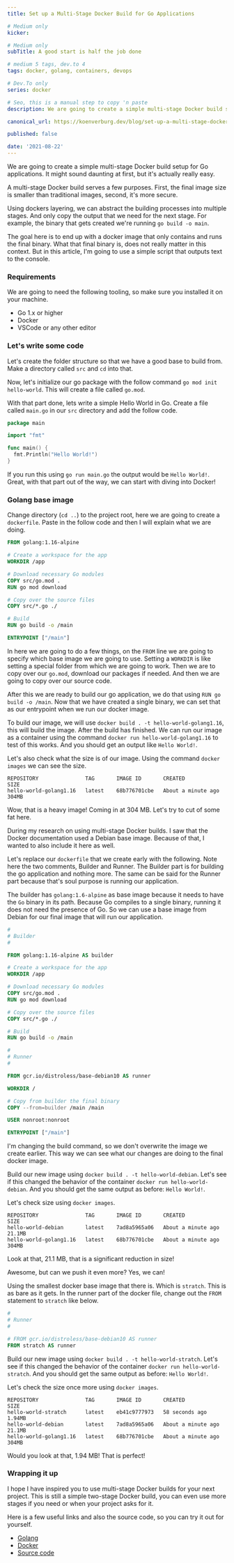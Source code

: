 ```yaml
---
title: Set up a Multi-Stage Docker Build for Go Applications

# Medium only
kicker:

# Medium only
subTitle: A good start is half the job done

# medium 5 tags, dev.to 4
tags: docker, golang, containers, devops

# Dev.To only
series: docker

# Seo, this is a manual step to copy 'n paste
description: We are going to create a simple multi-stage Docker build setup for Go applications. The goal here is to end up with a docker image that only contains and runs the final binary.

canonical_url: https://koenverburg.dev/blog/set-up-a-multi-stage-dockerbuild-for-go

published: false

date: '2021-08-22'
---
```


We are going to create a simple multi-stage Docker build setup for Go applications. It might sound daunting at first, but it's actually really easy.

A multi-stage Docker build serves a few purposes. First, the final image size is smaller than traditional images, second, it's more secure.

Using dockers layering, we can abstract the building processes into multiple stages. And only copy the output that we need for the next stage. For example, the binary that gets created we're running `go build -o main`.

The goal here is to end up with a docker image that only contains and runs the final binary. What that final binary is, does not really matter in this context. But in this article, I'm going to use a simple script that outputs text to the console.

### Requirements
We are going to need the following tooling, so make sure you installed it on your machine.

- Go 1.x or higher
- Docker
- VSCode or any other editor

### Let's write some code
Let's create the folder structure so that we have a good base to build from.
Make a directory called `src` and `cd` into that.

Now, let's initialize our go package with the follow command `go mod init hello-world`. This will create a file called `go.mod`.

With that part done, lets write a simple Hello World in Go.
Create a file called `main.go` in our `src` directory and add the follow code.

```go
package main

import "fmt"

func main() {
  fmt.Println("Hello World!")
}
```

If you run this using `go run main.go` the output would be `Hello World!`.
Great, with that part out of the way, we can start with diving into Docker!

### Golang base image
Change directory (`cd ..`) to the project root, here we are going to create a `dockerfile`. Paste in the follow code and then I will explain what we are doing.

```dockerfile
FROM golang:1.16-alpine

# Create a workspace for the app
WORKDIR /app

# Download necessary Go modules
COPY src/go.mod .
RUN go mod download

# Copy over the source files
COPY src/*.go ./

# Build
RUN go build -o /main

ENTRYPOINT ["/main"]
```
In here we are going to do a few things, on the `FROM` line we are going to specify which base image we are going to use.
Setting a `WORKDIR` is like setting a special folder from which we are going to work.
Then we are to copy over our `go.mod`, download our packages if needed. And then we are going to copy over our source code.

After this we are ready to build our go application, we do that using `RUN go build -o /main`.
Now that we have created a single binary, we can set that as our entrypoint when we run our docker image.

To build our image, we will use `docker build . -t hello-world-golang1.16`, this will build the image.
After the build has finished. We can run our image as a container using the command `docker run hello-world-golang1.16` to test of this works.
And you should get an output like `Hello World!`.

Let's also check what the size is of our image. Using the command `docker images` we can see the size.

```
REPOSITORY               TAG       IMAGE ID       CREATED              SIZE
hello-world-golang1.16   latest    68b776701cbe   About a minute ago   304MB
```

Wow, that is a heavy image! Coming in at 304 MB. Let's try to cut of some fat here.

During my research on using multi-stage Docker builds. I saw that the Docker documentation used a Debian base image. Because of that, I wanted to also include it here as well.

Let's replace our `dockerfile` that we create early with the following. Note here the two comments, Builder and Runner. The Builder part is for building the go application and nothing more. The same can be said for the Runner part because that's soul purpose is running our application.

The builder has  `golang:1.6-alpine` as base image because it needs to have the `Go` binary in its path. Because Go compiles to a single binary, running it does not need the presence of Go. So we can use a base image from Debian for our final image that will run our application.

```dockerfile
#
# Builder
#

FROM golang:1.16-alpine AS builder

# Create a workspace for the app
WORKDIR /app

# Download necessary Go modules
COPY src/go.mod .
RUN go mod download

# Copy over the source files
COPY src/*.go ./

# Build
RUN go build -o /main

#
# Runner
#

FROM gcr.io/distroless/base-debian10 AS runner

WORKDIR /

# Copy from builder the final binary
COPY --from=builder /main /main

USER nonroot:nonroot

ENTRYPOINT ["/main"]
```

I'm changing the build command, so we don't overwrite the image we create earlier. This way we can see what our changes are doing to the final docker image.

Build our new image using `docker build . -t hello-world-debian`. Let's see if this changed the behavior of the container `docker run hello-world-debian`. And you should get the same output as before: `Hello World!`.

Let's check size using `docker images`.

```
REPOSITORY               TAG       IMAGE ID       CREATED              SIZE
hello-world-debian       latest    7ad8a5965a06   About a minute ago   21.1MB
hello-world-golang1.16   latest    68b776701cbe   About a minute ago   304MB
```

Look at that, 21.1 MB, that is a significant reduction in size!

Awesome, but can we push it even more? Yes, we can!

Using the smallest docker base image that there is.
Which is `stratch`. This is as bare as it gets. In the runner part of the docker file, change out the `FROM `statement to `stratch` like below.

```dockerfile
#
# Runner
#

# FROM gcr.io/distroless/base-debian10 AS runner
FROM stratch AS runner
```

Build our new image using `docker build . -t hello-world-stratch`.
Let's see if this changed the behavior of the container `docker run hello-world-stratch`. And you should get the same output as before: `Hello World!`.

Let's check the size once more using `docker images`.

```
REPOSITORY               TAG       IMAGE ID       CREATED              SIZE
hello-world-stratch      latest    eb41c9777973   58 seconds ago       1.94MB
hello-world-debian       latest    7ad8a5965a06   About a minute ago   21.1MB
hello-world-golang1.16   latest    68b776701cbe   About a minute ago   304MB
```

Would you look at that, 1.94 MB! That is perfect!

### Wrapping it up
I hope I have inspired you to use multi-stage Docker builds for your next project. This is still a simple two-stage Docker build, you can even use more stages if you need or when your project asks for it.

Here is a few useful links and also the source code, so you can try it out for yourself.

- [Golang][1]
- [Docker][2]
- [Source code][3]

[1]:https://golang.org
[2]:https://docs.docker.com/language/golang/build-images/#multi-stage-builds
[3]:https://github.com/koenverburg/article-source-code/tree/main/multi-stage-docker-build-go
